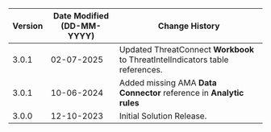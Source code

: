 | **Version** | **Date Modified (DD-MM-YYYY)** | **Change History**                             									|
|-------------|--------------------------------|------------------------------------------------------------------------------------|
| 3.0.1       | 02-07-2025                     | Updated ThreatConnect **Workbook** to ThreatIntelIndicators table references.	   	|
| 3.0.1       | 10-06-2024                     | Added missing AMA **Data Connector** reference in **Analytic rules**   			|
| 3.0.0       | 12-10-2023                     | Initial Solution Release.	                      									|